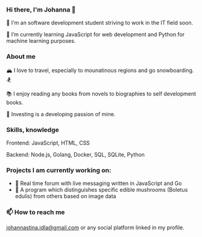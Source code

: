 ### Hi there, I'm Johanna 👋

💪 I'm an software development student striving to work in the IT field soon.

🌱 I’m currently learning JavaScript for web development and Python for machine learning purposes.

### About me

🏔 I love to travel, especially to mounatinous regions and go snowboarding. 🏂

📚 I enjoy reading any books from novels to biographies to self development books.

🔎 Investing is a developing passion of mine.

### Skills, knowledge

Frontend: JavaScript, HTML, CSS

Backend: Node.js, Golang, Docker, SQL, SQLite, Python

### Projects I am currently working on:
  - 💬 Real time forum with live messaging written in JavaScript and Go
  - 🤖 A program which distinguishes specific edible mushrooms (Boletus edulis) from others based on image data

### 📫 How to reach me
johannastina.idla@gmail.com or any social platform linked in my profile.
